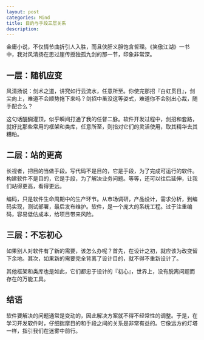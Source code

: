 ```yaml
---
layout: post
categories: Mind
title: 目的与手段三层关系
description: 
---
```


<link href="/stylesheets/p.css" rel="stylesheet"/>

金庸小说，不仅情节曲折引人入胜，而且侠肝义胆饱含哲理。《笑傲江湖》一书中，我对风清扬在思过崖传授独孤九剑的那一节，印象非常深。

## **一层：随机应变**

风清扬说：剑术之道，讲究如行云流水，任意所至。你使完那招『白虹贯日』，剑尖向上，难道不会顺势拖下来吗？剑招中虽没这等姿式，难道你不会别出心裁，随手配合么？

这句话醍醐灌顶，似乎瞬间打通了我的任督二脉。软件开发过程中，剑招和套路，就好比那些常用的框架和类库，任意所至，则指对它们的灵活使用，取其精华去其糟粕。

## **二层：站的更高**

长视者，把目的当做手段。写代码不是目的，它是手段，为了完成可运行的软件。构建软件不是目的，它是手段，为了解决业务问题。等等，还可以往后延伸，让我们站得更高，看得更远。

编码，只是软件生命周期中的生产环节。从市场调研，产品设计，需求分析，到编码实现，测试部署，最后发布维护。软件，是一个庞大的系统工程。过于注重编码，容易低估成本，给项目带来风险。

## **三层：不忘初心**

如果别人对软件有了新的需要，该怎么办呢？首先，在设计之初，就应该为改变留下余地。其次，如果新的需要完全背离了设计目的，就不得不重新设计了。

其他框架和类库也是如此，它们都忠于设计的『初心』，世界上，没有脱离问题而存在的万能工具。

## **结语**

软件要解决的问题通常是变动的，因此解决方案就不得不经常性的调整。于是，在学习开发软件时，仔细揣摩目的和手段之间的关系是非常有益的。它像远方的灯塔一样，指引我们在迷雾中前行。
